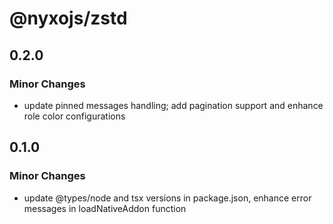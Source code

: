 # @nyxojs/zstd

## 0.2.0

### Minor Changes

- update pinned messages handling; add pagination support and enhance role color configurations

## 0.1.0

### Minor Changes

- update @types/node and tsx versions in package.json, enhance error messages in loadNativeAddon function
